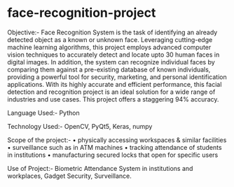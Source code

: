 # face-recognition-project
Objective:-
Face Recognition System is the task of identifying an already detected object as a known or unknown face. Leveraging cutting-edge machine learning algorithms, this project employs advanced computer vision techniques to accurately detect and locate upto 30 human faces in digital images. In addition, the system can recognize individual faces by comparing them against a pre-existing database of known individuals, providing a powerful tool for security, marketing, and personal identification applications. With its highly accurate and efficient performance, this facial detection and recognition project is an ideal solution for a wide range of industries and use cases. This project offers a staggering 94% accuracy.

Language Used:-
Python

Technology Used:-
OpenCV, PyQt5, Keras, numpy

Scope of the project:-
• physically accessing workspaces & similar facilities
• surveillance such as in ATM machines
• tracking attendance of students in institutions
• manufacturing secured locks that open for specific users

Use of Project:-
Biometric Attendance System in institutions and workplaces, Gadget Security, Surveillance.
